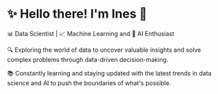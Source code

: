# ✨ Hello there! I'm Ines 👋

📊 Data Scientist | 📈 Machine Learning and 🧠 AI Enthusiast


🔍 Exploring the world of data to uncover valuable insights and solve complex problems through data-driven decision-making.



📚 Constantly learning and staying updated with the latest trends in data science and AI to push the boundaries of what's possible.



<!--
**ineszz/ineszz** is a ✨ _special_ ✨ repository because its `README.md` (this file) appears on your GitHub profile.
